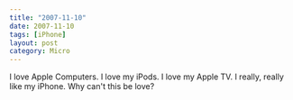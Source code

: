 ```yaml
---
title: "2007-11-10"
date: 2007-11-10
tags: [iPhone]
layout: post
category: Micro
---
```



I love Apple Computers.  I love my iPods.  I love my Apple TV.  I really, really like my iPhone.  Why can't this be love? 

